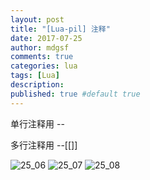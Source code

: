 ```yaml
---
layout: post
title: "[Lua-pil] 注释"
date: 2017-07-25
author: mdgsf
comments: true
categories: lua
tags: [Lua]
description:
published: true #default true
---
```


单行注释用 --

多行注释用 --[[]]

<img src="{{ site.url }}/images/2017/07/25_06.png" alt="25_06" />

<img src="{{ site.url }}/images/2017/07/25_07.png" alt="25_07" />

<img src="{{ site.url }}/images/2017/07/25_08.png" alt="25_08" />

